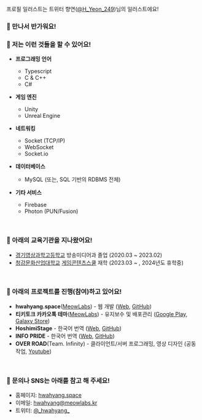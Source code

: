 프로필 일러스트는 트위터 향연([@H_Yeon_249](https://twitter.com/H_Yeon_249))님의 일러스트에요!

### 👋 만나서 반가워요!

### 📖 저는 이런 것들을 할 수 있어요!
- **프로그래밍 언어**
    - Typescript
    - C & C++
    - C#

- **게임 엔진**
    - Unity
    - Unreal Engine

- **네트워킹**
    - Socket (TCP/IP)
    - WebSocket
    - Socket.io

- **데이터베이스**
    - MySQL (또는, SQL 기반의 RDBMS 전체)

- **기타 서비스**
    - Firebase
    - Photon (PUN/Fusion)

&nbsp;

<!--
### 🔖 아래의 항목들을 더 배워보고 싶어요!
- 항목

&nbsp;
-->

### 🏫 아래의 교육기관을 지나왔어요!
- [경기영상과학고등학교](http://gmsh.hs.kr/) 방송미디어과 졸업 (2020.03 ~ 2023.02)
- [청강문화산업대학교](https://www.ck.ac.kr/) [게임콘텐츠스쿨](https://ckchronicle.com/) 재학 (2023.03 ~ , 2024년도 휴학중)

&nbsp;

### 📄 아래의 프로젝트를 진행(참여)하고 있어요!
- **hwahyang.space**([MeowLabs](https://meowlabs.kr)) - 웹 개발 ([Web](https://hwahyang.space/), [GitHub](https://github.com/hwahyang-space))
- **티키토크 카카오톡 테마**([MeowLabs](https://meowlabs.kr)) - 유지보수 및 배포관리 ([Google Play](https://play.google.com/store/apps/details?id=com.hb.theme.tikitalk), [Galaxy Store](http://apps.samsung.com/appquery/appDetail.as?appId=com.hb.theme.tikitalk))
- **HoshimiStage** - 한국어 번역 ([Web](https://ipr.vibbit.me/), [GitHub](https://github.com/MalitsPlus/HoshimiStage))
- **INFO PRIDE** - 한국어 번역 ([Web](https://ip.outv.im/), [GitHub](https://github.com/outloudvi/info-pride))
- **OVER ROAD**(Team. Infinity) - 클라이언트/서버 프로그래밍, 영상 디자인 (공동작업, [Youtube](https://youtu.be/H95VNMfxVg4))

&nbsp;

<!--
### 💼 아래의 직장에 재직하고 있어요!
- [회사명](https://example.com) 담당업무 [재직/퇴사] (20xx.xx ~ 20xx.xx)

&nbsp;
-->

### 💬 문의나 SNS는 아래를 참고 해 주세요!
- 홈페이지: [hwahyang.space](https://hwahyang.space)
- 이메일: [hwahyang@meowlabs.kr](mailto:hwahyang@meowlabs.kr)
- 트위터: [@\_hwahyang\_](https://twitter.com/_hwahyang_)
